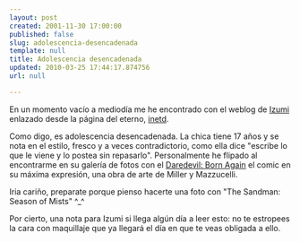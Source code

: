 ```yaml
---
layout: post
created: 2001-11-30 17:00:00
published: false
slug: adolescencia-desencadenada
template: null
title: Adolescencia desencadenada
updated: 2010-03-25 17:44:17.874756
url: null

---
```


En un momento vacío a mediodía me he encontrado con el weblog de <a href='http://www.spoiledweb.com/index2.htm'>Izumi</a> enlazado desde la página del eterno, <a href='http://lifefromthenet.com'>inetd</a>.

Como digo, es adolescencia desencadenada. La chica tiene 17 años y se nota en el estilo, fresco y a veces contradictorio, como ella dice "escribe lo que le viene y lo postea sin repasarlo". Personalmente he flipado al encontrarme en su galería de fotos con el <a href="http://www.spoiledweb.com/fotos/webcam/fotos2.htm">Daredevil: Born Again</a> el comic en su máxima expresión, una obra de arte de Miller y Mazzucelli.

Iria cariño, preparate porque pienso hacerte una foto con "The Sandman: Season of Mists" ^_^

Por cierto, una nota para Izumi si llega algún día a leer esto: no te estropees la cara con maquillaje que ya llegará el día en que te veas obligada a ello.
